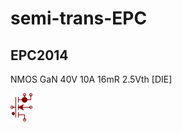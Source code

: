 # semi-trans-EPC

## EPC2014
NMOS GaN 40V 10A 16mR 2.5Vth [DIE]

![EPC2014__1__1](/images/semi-trans-EPC__EPC2014__1__1.png?raw=true) 

